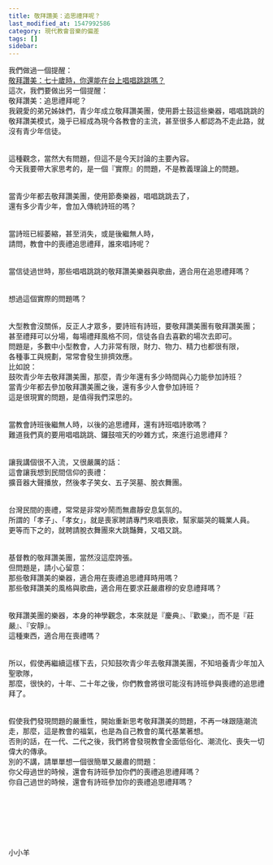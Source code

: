 ```yaml
---
title: 敬拜讚美：追思禮拜呢？
last_modified_at: 1547992586
category: 現代教會音樂的偏差
tags: []
sidebar: 
---
```


<p>我們做過一個提醒：<br/><a href="/posts/269195704">敬拜讚美：七十歲時，你還能在台上唱唱跳跳嗎？</a><br/>這次，我們要做出另一個提醒：<br/>敬拜讚美：追思禮拜呢？<br/><!--more-->我親愛的弟兄姊妹們，青少年成立敬拜讚美團，使用爵士鼓這些樂器，唱唱跳跳的敬拜讚美模式，幾乎已經成為現今各教會的主流，甚至很多人都認為不走此路，就沒有青少年信徒。<br/><br/><br/>這種觀念，當然大有問題，但這不是今天討論的主要內容。<br/>今天我要帶大家思考的，是一個『實際』的問題，不是教義理論上的問題。<br/><br/><br/>當青少年都去敬拜讚美團，使用節奏樂器，唱唱跳跳去了，<br/>還有多少青少年，會加入傳統詩班的嗎？<br/><br/><br/>當詩班已經萎縮，甚至消失，或是後繼無人時，<br/>請問，教會中的喪禮追思禮拜，誰來唱詩呢？<br/><br/><br/>當信徒過世時，那些唱唱跳跳的敬拜讚美樂器與歌曲，適合用在追思禮拜嗎？<br/><br/><br/>想過這個實際的問題嗎？<br/><br/><br/>大型教會沒關係，反正人才眾多，要詩班有詩班，要敬拜讚美團有敬拜讚美團；<br/>甚至禮拜可以分場，每場禮拜風格不同，信徒各自去喜歡的場次去即可。<br/>問題是，多數中小型教會，人力非常有限，財力、物力、精力也都很有限，<br/>各種事工與規劃，常常會發生排擠效應。<br/>比如說：<br/>鼓吹青少年去敬拜讚美團，那麼，青少年還有多少時間與心力能參加詩班？<br/>當青少年都去參加敬拜讚美團之後，還有多少人會參加詩班？<br/>這是很現實的問題，是值得我們深思的。<br/><br/><br/>當教會詩班後繼無人時，以後的追思禮拜，還有詩班唱詩歌嗎？<br/>難道我們真的要用唱唱跳跳、鑼鼓喧天的吵雜方式，來進行追思禮拜？<br/><br/><br/>讓我講個很不入流，又很嚴厲的話：<br/>這會讓我想到民間信仰的喪禮：<br/>擴音器大聲播放，然後孝子笑女、五子哭墓、脫衣舞團。<br/><br/><br/>台灣民間的喪禮，常常是非常吵鬧而無肅靜安息氣氛的。<br/>所謂的「孝子」、「孝女」，就是喪家聘請專門來唱喪歌，幫家屬哭的職業人員。<br/>更等而下之的，就聘請脫衣舞團來大跳豔舞，又唱又跳。<br/><br/><br/>基督教的敬拜讚美團，當然沒這麼誇張。<br/>但問題是，請小心留意：<br/>那些敬拜讚美的樂器，適合用在喪禮追思禮拜時用嗎？<br/>那些敬拜讚美的風格與歌曲，適合用在要求莊嚴肅穆的安息禮拜嗎？<br/><br/><br/>敬拜讚美團的樂器，本身的神學觀念，本來就是『慶典』、『歡樂』，而不是『莊嚴』、『安靜』。<br/>這種東西，適合用在喪禮嗎？<br/><br/><br/>所以，假使再繼續這樣下去，只知鼓吹青少年去敬拜讚美團，不知培養青少年加入聖歌隊，<br/>那麼，很快的，十年、二十年之後，你們教會將很可能沒有詩班參與喪禮的追思禮拜了。<br/><br/><br/>假使我們發現問題的嚴重性，開始重新思考敬拜讚美的問題，不再一味跟隨潮流走，那麼，這是教會的福氣，也是為自己教會的萬代基業著想。<br/>否則的話，在一代、二代之後，我們將會發現教會全面低俗化、潮流化、喪失一切偉大的傳承。<br/>別的不講，請單單想一個很簡單又嚴肅的問題：<br/>你父母過世的時候，還會有詩班參加你們的喪禮追思禮拜嗎？<br/>你自己過世的時候，還會有詩班參加你的喪禮追思禮拜嗎？<br/><br/><br/><br/><br/><br/><br/><br/>小小羊<br/></p>